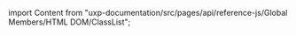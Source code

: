 
import Content from "uxp-documentation/src/pages/api/reference-js/Global Members/HTML DOM/ClassList";

<Content query="product=xd"/>
